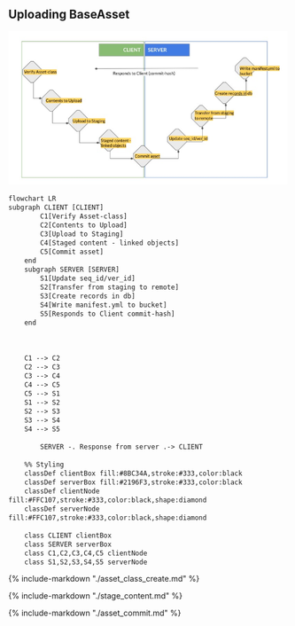 ## Uploading BaseAsset

![asset-upload-flow](imgs/asset_upload_flow.jpg)

```mermaid
flowchart LR
subgraph CLIENT [CLIENT]
        C1[Verify Asset-class]
        C2[Contents to Upload]
        C3[Upload to Staging]
        C4[Staged content - linked objects]
        C5[Commit asset]
    end
    subgraph SERVER [SERVER]
        S1[Update seq_id/ver_id]
        S2[Transfer from staging to remote]
        S3[Create records in db]
        S4[Write manifest.yml to bucket]
        S5[Responds to Client commit-hash]
    end
    
    
    
    C1 --> C2
    C2 --> C3
    C3 --> C4
    C4 --> C5
    C5 --> S1
    S1 --> S2
    S2 --> S3
    S3 --> S4
    S4 --> S5
    
        SERVER -. Response from server .-> CLIENT
    
    %% Styling
    classDef clientBox fill:#8BC34A,stroke:#333,color:black
    classDef serverBox fill:#2196F3,stroke:#333,color:black
    classDef clientNode fill:#FFC107,stroke:#333,color:black,shape:diamond
    classDef serverNode fill:#FFC107,stroke:#333,color:black,shape:diamond
    
    class CLIENT clientBox
    class SERVER serverBox
    class C1,C2,C3,C4,C5 clientNode
    class S1,S2,S3,S4,S5 serverNode
```

{% include-markdown "./asset_class_create.md" %}

{% include-markdown "./stage_content.md" %}

{% include-markdown "./asset_commit.md" %}

